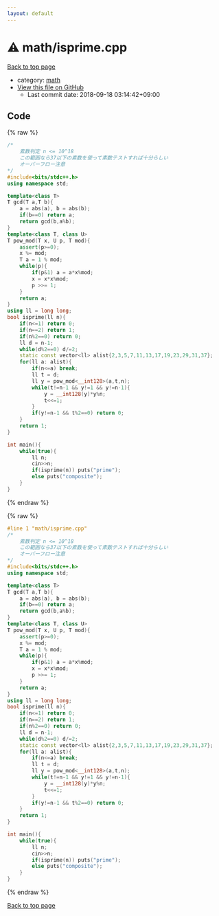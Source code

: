 ```yaml
---
layout: default
---
```


<!-- mathjax config similar to math.stackexchange -->
<script type="text/javascript" async
  src="https://cdnjs.cloudflare.com/ajax/libs/mathjax/2.7.5/MathJax.js?config=TeX-MML-AM_CHTML">
</script>
<script type="text/x-mathjax-config">
  MathJax.Hub.Config({
    TeX: { equationNumbers: { autoNumber: "AMS" }},
    tex2jax: {
      inlineMath: [ ['$','$'] ],
      processEscapes: true
    },
    "HTML-CSS": { matchFontHeight: false },
    displayAlign: "left",
    displayIndent: "2em"
  });
</script>

<script type="text/javascript" src="https://cdnjs.cloudflare.com/ajax/libs/jquery/3.4.1/jquery.min.js"></script>
<script src="https://cdn.jsdelivr.net/npm/jquery-balloon-js@1.1.2/jquery.balloon.min.js" integrity="sha256-ZEYs9VrgAeNuPvs15E39OsyOJaIkXEEt10fzxJ20+2I=" crossorigin="anonymous"></script>
<script type="text/javascript" src="../../assets/js/copy-button.js"></script>
<link rel="stylesheet" href="../../assets/css/copy-button.css" />


# :warning: math/isprime.cpp

<a href="../../index.html">Back to top page</a>

* category: <a href="../../index.html#7e676e9e663beb40fd133f5ee24487c2">math</a>
* <a href="{{ site.github.repository_url }}/blob/master/math/isprime.cpp">View this file on GitHub</a>
    - Last commit date: 2018-09-18 03:14:42+09:00




## Code

<a id="unbundled"></a>
{% raw %}
```cpp
/*
	素数判定 n <= 10^18
	この範囲なら37以下の素数を使って素数テストすれば十分らしい
	オーバーフロー注意
*/
#include<bits/stdc++.h>
using namespace std;

template<class T>
T gcd(T a,T b){
	a = abs(a), b = abs(b);
	if(b==0) return a;
	return gcd(b,a%b);
}
template<class T, class U>
T pow_mod(T x, U p, T mod){
	assert(p>=0);
	x %= mod;
	T a = 1 % mod;
	while(p){
		if(p&1) a = a*x%mod;
		x = x*x%mod;
		p >>= 1;
	}
	return a;
}
using ll = long long;
bool isprime(ll n){
	if(n<=1) return 0;
	if(n==2) return 1;
	if(n%2==0) return 0;
	ll d = n-1;
	while(d%2==0) d/=2;
	static const vector<ll> alist{2,3,5,7,11,13,17,19,23,29,31,37};
	for(ll a: alist){
		if(n<=a) break;
		ll t = d;
		ll y = pow_mod<__int128>(a,t,n);
		while(t!=n-1 && y!=1 && y!=n-1){
			y = __int128(y)*y%n;
			t<<=1;
		}
		if(y!=n-1 && t%2==0) return 0;
	}
	return 1;
}

int main(){
	while(true){
		ll n;
		cin>>n;
		if(isprime(n)) puts("prime");
		else puts("composite");
	}
}
```
{% endraw %}

<a id="bundled"></a>
{% raw %}
```cpp
#line 1 "math/isprime.cpp"
/*
	素数判定 n <= 10^18
	この範囲なら37以下の素数を使って素数テストすれば十分らしい
	オーバーフロー注意
*/
#include<bits/stdc++.h>
using namespace std;

template<class T>
T gcd(T a,T b){
	a = abs(a), b = abs(b);
	if(b==0) return a;
	return gcd(b,a%b);
}
template<class T, class U>
T pow_mod(T x, U p, T mod){
	assert(p>=0);
	x %= mod;
	T a = 1 % mod;
	while(p){
		if(p&1) a = a*x%mod;
		x = x*x%mod;
		p >>= 1;
	}
	return a;
}
using ll = long long;
bool isprime(ll n){
	if(n<=1) return 0;
	if(n==2) return 1;
	if(n%2==0) return 0;
	ll d = n-1;
	while(d%2==0) d/=2;
	static const vector<ll> alist{2,3,5,7,11,13,17,19,23,29,31,37};
	for(ll a: alist){
		if(n<=a) break;
		ll t = d;
		ll y = pow_mod<__int128>(a,t,n);
		while(t!=n-1 && y!=1 && y!=n-1){
			y = __int128(y)*y%n;
			t<<=1;
		}
		if(y!=n-1 && t%2==0) return 0;
	}
	return 1;
}

int main(){
	while(true){
		ll n;
		cin>>n;
		if(isprime(n)) puts("prime");
		else puts("composite");
	}
}

```
{% endraw %}

<a href="../../index.html">Back to top page</a>

